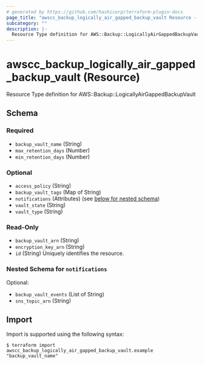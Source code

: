 ```yaml
---
# generated by https://github.com/hashicorp/terraform-plugin-docs
page_title: "awscc_backup_logically_air_gapped_backup_vault Resource - terraform-provider-awscc"
subcategory: ""
description: |-
  Resource Type definition for AWS::Backup::LogicallyAirGappedBackupVault
---
```


# awscc_backup_logically_air_gapped_backup_vault (Resource)

Resource Type definition for AWS::Backup::LogicallyAirGappedBackupVault



<!-- schema generated by tfplugindocs -->
## Schema

### Required

- `backup_vault_name` (String)
- `max_retention_days` (Number)
- `min_retention_days` (Number)

### Optional

- `access_policy` (String)
- `backup_vault_tags` (Map of String)
- `notifications` (Attributes) (see [below for nested schema](#nestedatt--notifications))
- `vault_state` (String)
- `vault_type` (String)

### Read-Only

- `backup_vault_arn` (String)
- `encryption_key_arn` (String)
- `id` (String) Uniquely identifies the resource.

<a id="nestedatt--notifications"></a>
### Nested Schema for `notifications`

Optional:

- `backup_vault_events` (List of String)
- `sns_topic_arn` (String)

## Import

Import is supported using the following syntax:

```shell
$ terraform import awscc_backup_logically_air_gapped_backup_vault.example "backup_vault_name"
```
